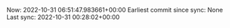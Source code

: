 Now: 2022-10-31 06:51:47.983661+00:00 Earliest commit since sync: None Last sync: 2022-10-31 00:28:02+00:00

